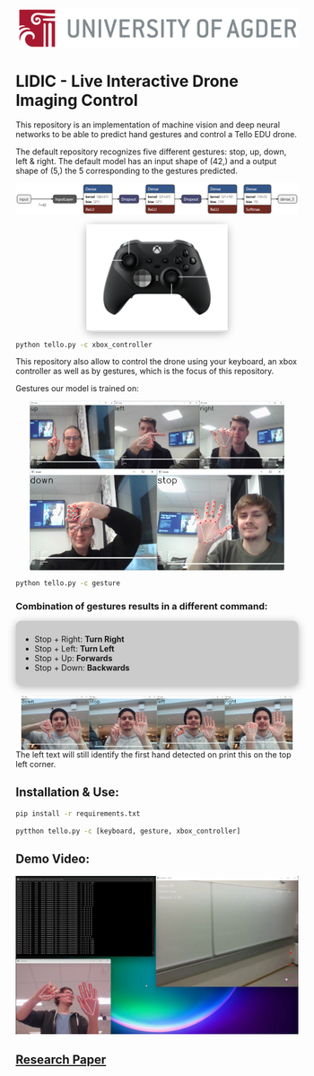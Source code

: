 <img style='margin:0;' style="width: 100%;height:auto;" src="static/UIA_Header_English.png" alt=""/>

# LIDIC - Live Interactive Drone Imaging Control
This repository is an implementation of machine vision and deep neural networks to
be able to predict hand gestures and control a Tello EDU drone.

The default repository recognizes five different gestures: stop, up, down, left & right.
The default model has an input shape of (42,) and a output shape of (5,) the 5 corresponding to the gestures predicted.

![](static/default_model.png)

<div style="margin: auto;width:50%;background-color:rgba(0, 0, 0, 0.1); border-radius: 10px;
            box-shadow: 0 3px 15px rgba(0,0,0,0.3);">
    <img style="width:auto;" src="static/ControllerLayout.png" width="50%" alt=""/>
</div>

```bash
python tello.py -c xbox_controller
```

This repository also allow to control the drone using your keyboard, an xbox controller as well as by gestures,
which is the focus of this repository.




Gestures our model is trained on:
<div style="display:flex;flex-wrap: wrap; justify-content: center; justify-self: center">
    <img style='width:30%;' src="static/directions/UpGesture.png" alt="up gesture"/>
    <img style='width:30%;' src="static/directions/LeftGesture.png" alt="left gesture"/>
    <img style='width:30%;' src="static/directions/RightGesture.png" alt="right gesture"/>
    <img style='width:45%;' src="static/directions/DownGesture.png" alt="down gesture"/>
    <img style='width:45%;' src="static/directions/StopGesture.png" alt="stop gesture"/>
</div>

```bash
python tello.py -c gesture
```

### Combination of gestures results in a  different command:
<div style="background-color:rgba(0, 0, 0, 0.2);padding:10px;border-radius: 10px;
            box-shadow: 0 3px 15px rgba(0,0,0,0.3);">
    <ul>
        <li>Stop + Right: <b>Turn Right</b></li>
        <li>Stop + Left: <b>Turn Left</b></li>
        <li>Stop + Up: <b>Forwards</b></li>
        <li>Stop + Down: <b>Backwards</b>   </li>
    </ul>
</div>
</br>
<div style="display:flex;flex-wrap: wrap; justify-content: center; justify-self: center">
    <img style='width:24%;' src="static/directions/ControllerBackwards.png" alt="up gesture"/>
    <img style='width:24%;' src="static/directions/ControllerForward.png" alt="left gesture"/>
    <img style='width:24%;' src="static/directions/ControllerRotateLeft.png" alt="right gesture"/>
    <img style='width:24%;' src="static/directions/ControllerRotateRight.png" alt="down gesture"/>
</div>
The left text will still identify the first hand detected on print this on the top left corner.

## Installation & Use:
```bash
pip install -r requirements.txt
```

```bash
pytthon tello.py -c [keyboard, gesture, xbox_controller]
```

## Demo Video:
[![Demo Video](static/DemoTemplate.png)](https://youtu.be/KWKo3OtTaCg "Demo Video")

## [Research Paper](./static/LIDIC.pdf)